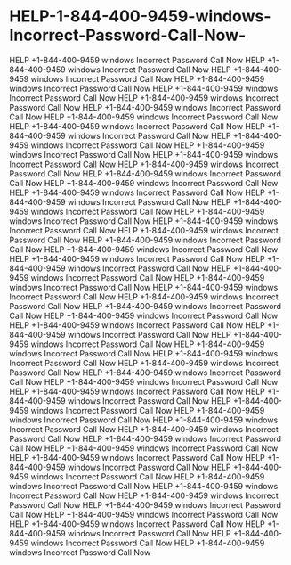 # HELP-1-844-400-9459-windows-Incorrect-Password-Call-Now-
HELP +1-844-400-9459 windows Incorrect Password Call Now HELP +1-844-400-9459 windows Incorrect Password Call Now HELP +1-844-400-9459 windows Incorrect Password Call Now HELP +1-844-400-9459 windows Incorrect Password Call Now HELP +1-844-400-9459 windows Incorrect Password Call Now HELP +1-844-400-9459 windows Incorrect Password Call Now HELP +1-844-400-9459 windows Incorrect Password Call Now HELP +1-844-400-9459 windows Incorrect Password Call Now HELP +1-844-400-9459 windows Incorrect Password Call Now HELP +1-844-400-9459 windows Incorrect Password Call Now HELP +1-844-400-9459 windows Incorrect Password Call Now HELP +1-844-400-9459 windows Incorrect Password Call Now HELP +1-844-400-9459 windows Incorrect Password Call Now HELP +1-844-400-9459 windows Incorrect Password Call Now HELP +1-844-400-9459 windows Incorrect Password Call Now HELP +1-844-400-9459 windows Incorrect Password Call Now HELP +1-844-400-9459 windows Incorrect Password Call Now HELP +1-844-400-9459 windows Incorrect Password Call Now HELP +1-844-400-9459 windows Incorrect Password Call Now HELP +1-844-400-9459 windows Incorrect Password Call Now HELP +1-844-400-9459 windows Incorrect Password Call Now HELP +1-844-400-9459 windows Incorrect Password Call Now HELP +1-844-400-9459 windows Incorrect Password Call Now HELP +1-844-400-9459 windows Incorrect Password Call Now HELP +1-844-400-9459 windows Incorrect Password Call Now HELP +1-844-400-9459 windows Incorrect Password Call Now HELP +1-844-400-9459 windows Incorrect Password Call Now HELP +1-844-400-9459 windows Incorrect Password Call Now HELP +1-844-400-9459 windows Incorrect Password Call Now HELP +1-844-400-9459 windows Incorrect Password Call Now HELP +1-844-400-9459 windows Incorrect Password Call Now HELP +1-844-400-9459 windows Incorrect Password Call Now HELP +1-844-400-9459 windows Incorrect Password Call Now HELP +1-844-400-9459 windows Incorrect Password Call Now HELP +1-844-400-9459 windows Incorrect Password Call Now HELP +1-844-400-9459 windows Incorrect Password Call Now HELP +1-844-400-9459 windows Incorrect Password Call Now HELP +1-844-400-9459 windows Incorrect Password Call Now HELP +1-844-400-9459 windows Incorrect Password Call Now HELP +1-844-400-9459 windows Incorrect Password Call Now HELP +1-844-400-9459 windows Incorrect Password Call Now HELP +1-844-400-9459 windows Incorrect Password Call Now HELP +1-844-400-9459 windows Incorrect Password Call Now HELP +1-844-400-9459 windows Incorrect Password Call Now HELP +1-844-400-9459 windows Incorrect Password Call Now HELP +1-844-400-9459 windows Incorrect Password Call Now HELP +1-844-400-9459 windows Incorrect Password Call Now HELP +1-844-400-9459 windows Incorrect Password Call Now HELP +1-844-400-9459 windows Incorrect Password Call Now HELP +1-844-400-9459 windows Incorrect Password Call Now HELP +1-844-400-9459 windows Incorrect Password Call Now HELP +1-844-400-9459 windows Incorrect Password Call Now HELP +1-844-400-9459 windows Incorrect Password Call Now HELP +1-844-400-9459 windows Incorrect Password Call Now HELP +1-844-400-9459 windows Incorrect Password Call Now HELP +1-844-400-9459 windows Incorrect Password Call Now HELP +1-844-400-9459 windows Incorrect Password Call Now HELP +1-844-400-9459 windows Incorrect Password Call Now HELP +1-844-400-9459 windows Incorrect Password Call Now HELP +1-844-400-9459 windows Incorrect Password Call Now 
